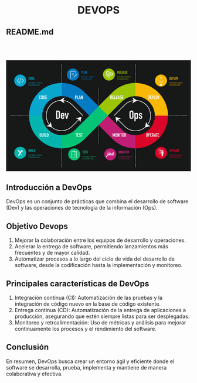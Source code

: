 <h1 align="center"> DEVOPS </h1>

## README.md  
<br>
<br>  

![](./img/Devops.jpg)
## Introducción a DevOps  

DevOps es un conjunto de prácticas que combina el desarrollo de software (Dev) y las operaciones de tecnología de la información (Ops).  

## Objetivo Devops  

1. Mejorar la colaboración entre los equipos de desarrollo y operaciones.  
2. Acelerar la entrega de software, permitiendo lanzamientos más frecuentes y de mayor calidad.  
3. Automatizar procesos a lo largo del ciclo de vida del desarrollo de software, desde la codificación hasta la implementación y monitoreo.  


## Principales características de DevOps  
1. Integración continua (CI): Automatización de las pruebas y la integración de código nuevo en la base de código existente.  
2. Entrega continua (CD): Automatización de la entrega de aplicaciones a producción, asegurando que estén siempre listas para ser desplegadas.  
3. Monitoreo y retroalimentación: Uso de métricas y análisis para mejorar continuamente los procesos y el rendimiento del software.

## Conclusión
En resumen, DevOps busca crear un entorno ágil y eficiente donde el software se desarrolla, prueba, implementa y mantiene de manera colaborativa y efectiva.
